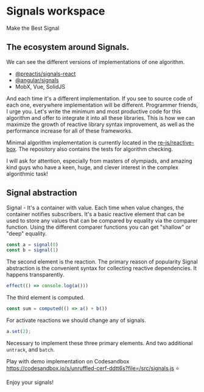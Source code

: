 # Signals workspace

Make the Best Signal

## The ecosystem around Signals.

We can see the different versions of implementations of one algorithm.

- [@preactjs/signals-react](https://github.com/preactjs/signals#guide--api)
- [@angular/signals](https://angular.io/guide/signals)
- MobX, Vue, SolidJS 

And each time it's a different implementation. If you see to source code of each one, everywhere implementation will be different.
Programmer friends, I urge you. Let's write the minimum and most productive code for this algorithm and offer to integrate it into all these libraries. This is how we can maximize the growth of reactive library syntax improvement, as well as the performance increase for all of these frameworks.

Minimal algorithm implementation is currently located in the [re-js/reactive-box](https://github.com/re-js/reactive-box). The repository also contains the tests for algorithm checking.

I will ask for attention, especially from masters of olympiads, and amazing kind guys who have a keen, huge, and clever interest in the complex algorithmic task!


## Signal abstraction

Signal - It's a container with value. Each time when value changes, the container notifies subscribers. It's a basic reactive element that can be used to store any values that can be compared by equality via the comparer function. Using the different comparer functions you can get "shallow" or "deep" equality.

```javascript
const a = signal(0)
const b = signal(1)
```

The second element is the reaction. The primary reason of popularity Signal abstraction is the convenient syntax for collecting reactive dependencies. It happens transparently.

```javascript
effect(() => console.log(a()))
```

The third element is computed.

```javascript
const sum = computed(() => a() + b())
```

For activate reactions we should change any of signals.

```javascript
a.set(2);
```

Necessary to implement these three primary elements. And two additional `untrack`, and `batch`.

Play with demo implementation on Codesandbox https://codesandbox.io/s/unruffled-cerf-ddtt6s?file=/src/signals.js ⭐

Enjoy your signals!